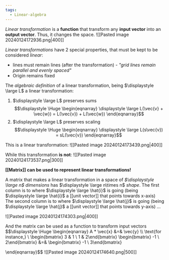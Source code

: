 ```yaml
---
tags:
  - Linear-algebra
---
```

*Linear transformation* is a **function** that transform any **input vector** into an **output vector**. Thus, it changes the space.
![[Pasted image 20240124172936.png|400]]

*Linear transformations* have 2 special properties, that must be kept to be considered *linear*:
- lines must remain lines (after the transformation) - *"grid lines remain parallel and evenly spaced"*
- Origin remains fixed

The *algebraic definition* of a linear transformation, being $\displaystyle \large L$ a linear transformation:
1. $\displaystyle \large L$ preserves sums
$$\displaystyle \Huge \begin{eqnarray} 
\displaystyle \large L(\vec{v} + \vec{w}) = L(\vec{v}) + L(\vec{w})
\end{eqnarray}$$
2. $\displaystyle \large L$ preserves scaling
$$\displaystyle \Huge \begin{eqnarray} 
\displaystyle \large L(s\vec{v}) = sL(\vec{v})
\end{eqnarray}$$

This is a linear transformation:
![[Pasted image 20240124173439.png|400]]

While this transformation **is not**:
![[Pasted image 20240124173537.png|300]]

**[[Matrix]] can be used to represent linear transformations!**

A matrix that makes a linear transformation in a space of *$\displaystyle \large n$ dimensions* has $\displaystyle \large n\times n$  *shape*.
The first column is to where $\displaystyle \large \hat{i}$ is going (being $\displaystyle \large \hat{i}$ a [[unit vector]] that points towards x-axis)
The second column is to where $\displaystyle \large \hat{j}$ is going (being $\displaystyle \large \hat{j}$ a [[unit vector]] that points towards y-axis)
...

![[Pasted image 20240124174303.png|400]]

And the matrix can be used as a function to transform input vectors
$$\displaystyle \Huge \begin{eqnarray} 
A * \vec{x} &=& \vec{y} \\\\
\text{for instance,} \\
\begin{bmatrix} 3 & 1 \\ 1 & 2\end{bmatrix}
\begin{bmatrix} -1 \\ 2\end{bmatrix}
&=&
\begin{bmatrix} -1 \\ 3\end{bmatrix}

\end{eqnarray}$$
![[Pasted image 20240124174640.png|500]]